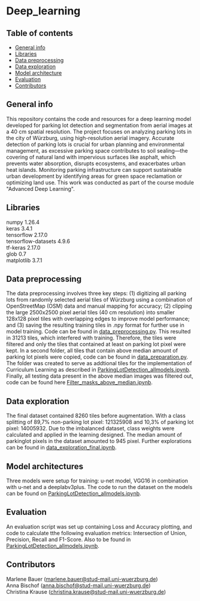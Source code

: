 # Deep_learning

## Table of contents
* [General info](#general-info)
* [Libraries](#libraries)
* [Data preprocessing](#data-preprocessing)
* [Data exploration ](#data-exploration)
* [Model architecture](#model-architecture)
* [Evaluation](#evaluation)
* [Contributors](#contributors)

## General info
This repository contains the code and resources for a deep learning model developed for parking lot detection and segmentation from aerial images at a 40 cm spatial resolution. The project focuses on analyzing parking lots in the city of Würzburg, using high-resolution aerial imagery. Accurate detection of parking lots is crucial for urban planning and environmental management, as excessive parking space contributes to soil sealing—the covering of natural land with impervious surfaces like asphalt, which prevents water absorption, disrupts ecosystems, and exacerbates urban heat islands. Monitoring parking infrastructure can support sustainable urban development by identifying areas for green space reclamation or optimizing land use. This work was conducted as part of the course module "Advanced Deep Learning".

## Libraries
numpy 1.26.4  
keras 3.4.1  
tensorflow 2.17.0  
tensorflow-datasets 4.9.6  
tf-keras 2.17.0  
glob 0.7  
matplotlib 3.7.1  

## Data preprocessing
The data preprocessing involves three key steps: (1) digitizing all parking lots from randomly selected aerial tiles of Würzburg using a combination of OpenStreetMap (OSM) data and manual mapping for accuracy; (2) clipping the large 2500x2500 pixel aerial tiles (40 cm resolution) into smaller 128x128 pixel tiles with overlapping edges to improve model performance; and (3) saving the resulting training tiles in .npy format for further use in model training. Code can be found in [data_preprocessing.py](data_preprocessing.py).
This resulted in 31213 tiles, which interfered with training. Therefore, the tiles were filtered and only the tiles that contained at least on parking lot pixel were kept. In a second folder, all tiles that contain above median amount of parking lot pixels were copied, code can be found in [data_preparation.py](data_preparation.py). The folder was created to serve as addtional tiles for the implementation of Curriculum Learning as described in [ParkingLotDetection_allmodels.ipynb](ParkingLotDetection_allmodels.ipynb). Finally, all testing data present in the above median images was filtered out, code can be found here [Filter_masks_above_median.ipynb](Filter_masks_above_median.ipynb). 

## Data exploration 
The final dataset contained 8260 tiles before augmentation. With a class splitting of  89,7% non-parking lot pixel: 121325908 and 10,3% of parking lot pixel: 14005932. Due to the imbalanced dataset, class weights were calculated and applied in the learning designed. The median amount of parkinglot pixels in the dataset amounted to 945 pixel. Further explorations can be found in [data_exploration_final.ipynb](data_exploration_final.ipynb). 

## Model architectures
Three models were setup for training: u-net model, VGG16 in combination with u-net and a deeplabv3plus. The code to run the dataset on the models can be found on [ParkingLotDetection_allmodels.ipynb](ParkingLotDetection_allmodels.ipynb). 

## Evaluation 
An evaluation script was set up containing Loss and Accuracy plotting, and code to calculate tthe following evaluation metrics: Intersection of Union, Precision, Recall and F1-Score. Also to be found in [ParkingLotDetection_allmodels.ipynb](ParkingLotDetection_allmodels.ipynb). 

## Contributors
Marlene Bauer (marlene.bauer@stud-mail.uni-wuerzburg.de)  
Anna Bischof (anna.bischof@stud-mail.uni-wuerzburg.de)  
Christina Krause (christina.krause@stud-mail.uni-wuerzburg.de)  
